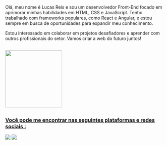 ### 

Olá, meu nome é Lucas Reis e sou um desenvolvedor Front-End focado em aprimorar minhas habilidades em HTML, CSS e JavaScript. Tenho trabalhado com frameworks populares, como React e Angular, e estou sempre em busca de oportunidades para expandir meu conhecimento.

Estou interessado em colaborar em projetos desafiadores e aprender com outros profissionais do setor. Vamos criar a web do futuro juntos!
##

<div>
  <a href="https://github.com/LUCASREIS0">
  <img height="180em" src="https://github-readme-stats.vercel.app/api/top-langs/?username=LUCASREIS0&layout=compact&langs_count=16&theme=highcontrast"/>
</div>


##

### Você pode me encontrar nas seguintes plataformas e redes sociais :

<div> 
  <a href = "mailto:lucasreisdeveloper@gmail.com"><img src="https://img.shields.io/badge/-Gmail-%23333?style=for-the-badge&logo=gmail&logoColor=white" target="_blank"></a>
  <a href="https://www.linkedin.com/in/lucasreisv/" target="_blank"><img src="https://img.shields.io/badge/-LinkedIn-%230077B5?style=for-the-badge&logo=linkedin&logoColor=white" target="_blank"></a> 
</div>
